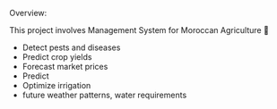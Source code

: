 Overview:

This project involves Management System for Moroccan Agriculture 🌱
- Detect pests and diseases
- Predict crop yields
- Forecast market prices
- Predict 
- Optimize irrigation
- future weather patterns, water requirements
